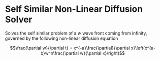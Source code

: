 # Self Similar Non-Linear Diffusion Solver

Solves the self similar problem of a $w$ wave front coming from infinity, governed by the following non-linear diffusion equation

```math
\frac{\partial w}{\partial t} = x^{-a}\frac{\partial}{\partial x}\left(x^{a-b}w^n\frac{\partial w}{\partial x}\right)
```
